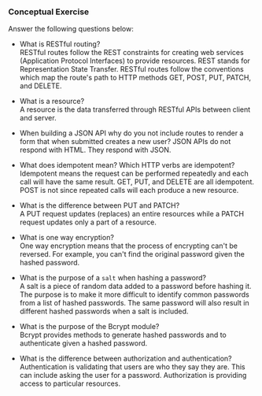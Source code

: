 ### Conceptual Exercise

Answer the following questions below:

- What is RESTful routing?  
RESTful routes follow the REST constraints for creating web services (Application Protocol Interfaces) to provide resources. REST stands for Representation State Transfer. RESTful routes follow the conventions which map the route's path to HTTP methods GET, POST, PUT, PATCH, and DELETE.

- What is a resource?  
A resource is the data transferred through RESTful APIs between client and server.

- When building a JSON API why do you not include routes to render a form that when submitted creates a new user?
JSON APIs do not respond with HTML. They respond with JSON.

- What does idempotent mean? Which HTTP verbs are idempotent?  
Idempotent means the request can be performed repeatedly and each call will have the same result. GET, PUT, and DELETE are all idempotent. POST is not since repeated calls will each produce a new resource.

- What is the difference between PUT and PATCH?  
A PUT request updates (replaces) an entire resources while a PATCH request updates only a part of a resource.

- What is one way encryption?  
One way encryption means that the process of encrypting can't be reversed. For example, you can't find the original password given the hashed password.

- What is the purpose of a `salt` when hashing a password?  
A salt is a piece of random data added to a password before hashing it. The purpose is to make it more difficult to identify common passwords from a list of hashed passwords. The same password will also result in different hashed passwords when a salt is included.

- What is the purpose of the Bcrypt module?  
Bcrypt provides methods to generate hashed passwords and to authenticate given a hashed password.

- What is the difference between authorization and authentication?  
Authentication is validating that users are who they say they are. This can include asking the user for a password. Authorization is providing access to particular resources.
